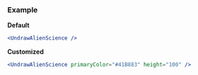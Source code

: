 ### Example

**Default**
```jsx
<UndrawAlienScience />
```

**Customized**
```jsx
<UndrawAlienScience primaryColor="#41B883" height="100" />
```
